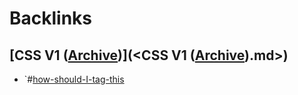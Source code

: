 
# Backlinks
## [CSS V1 ([Archive](<Archive.md>))](<CSS V1 ([Archive](<Archive.md>)).md>)
- `#[how-should-I-tag-this](<how-should-I-tag-this.md>)

